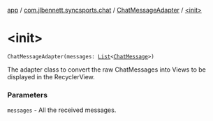 [app](../../index.md) / [com.jlbennett.syncsports.chat](../index.md) / [ChatMessageAdapter](index.md) / [&lt;init&gt;](./-init-.md)

# &lt;init&gt;

`ChatMessageAdapter(messages: `[`List`](https://kotlinlang.org/api/latest/jvm/stdlib/kotlin.collections/-list/index.html)`<`[`ChatMessage`](../-chat-message/index.md)`>)`

The adapter class to convert the raw ChatMessages into Views to be displayed in the RecyclerView.

### Parameters

`messages` - All the received messages.